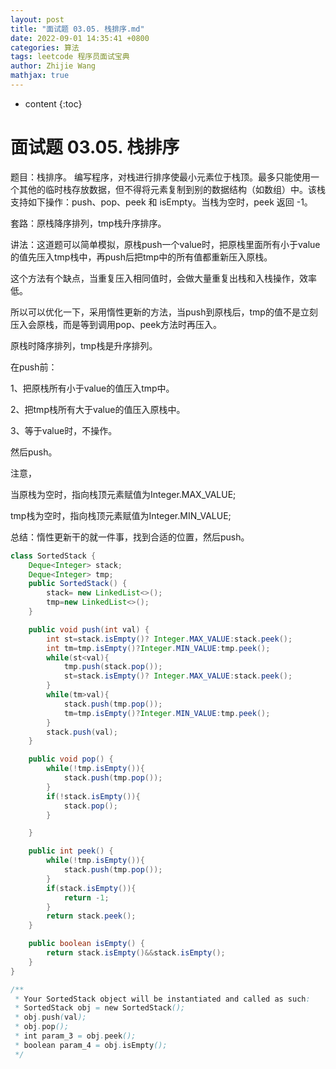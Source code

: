 ```yaml
---
layout: post
title: "面试题 03.05. 栈排序.md"
date: 2022-09-01 14:35:41 +0800
categories: 算法
tags: leetcode 程序员面试宝典
author: Zhijie Wang
mathjax: true
---
```



* content
{:toc}














# 面试题 03.05. 栈排序

题目：栈排序。 编写程序，对栈进行排序使最小元素位于栈顶。最多只能使用一个其他的临时栈存放数据，但不得将元素复制到别的数据结构（如数组）中。该栈支持如下操作：push、pop、peek 和 isEmpty。当栈为空时，peek 返回 -1。

套路：原栈降序排列，tmp栈升序排序。

讲法：这道题可以简单模拟，原栈push一个value时，把原栈里面所有小于value的值先压入tmp栈中，再push后把tmp中的所有值都重新压入原栈。

这个方法有个缺点，当重复压入相同值时，会做大量重复出栈和入栈操作，效率低。

所以可以优化一下，采用惰性更新的方法，当push到原栈后，tmp的值不是立刻压入会原栈，而是等到调用pop、peek方法时再压入。

原栈时降序排列，tmp栈是升序排列。

在push前：

1、把原栈所有小于value的值压入tmp中。

2、把tmp栈所有大于value的值压入原栈中。

3、等于value时，不操作。

然后push。

注意，

当原栈为空时，指向栈顶元素赋值为Integer.MAX_VALUE;

tmp栈为空时，指向栈顶元素赋值为Integer.MIN_VALUE;

总结：惰性更新干的就一件事，找到合适的位置，然后push。



```java
class SortedStack {
    Deque<Integer> stack;
    Deque<Integer> tmp;
    public SortedStack() {
        stack= new LinkedList<>();
        tmp=new LinkedList<>();
    }

    public void push(int val) {
        int st=stack.isEmpty()? Integer.MAX_VALUE:stack.peek();
        int tm=tmp.isEmpty()?Integer.MIN_VALUE:tmp.peek();
        while(st<val){
            tmp.push(stack.pop());
            st=stack.isEmpty()? Integer.MAX_VALUE:stack.peek();
        }
        while(tm>val){
            stack.push(tmp.pop());
            tm=tmp.isEmpty()?Integer.MIN_VALUE:tmp.peek();
        }
        stack.push(val);
    }

    public void pop() {
        while(!tmp.isEmpty()){
            stack.push(tmp.pop());
        }
        if(!stack.isEmpty()){
            stack.pop();
        }

    }

    public int peek() {
        while(!tmp.isEmpty()){
            stack.push(tmp.pop());
        }
        if(stack.isEmpty()){
            return -1;
        }
        return stack.peek();
    }

    public boolean isEmpty() {
        return stack.isEmpty()&&stack.isEmpty();
    }
}

/**
 * Your SortedStack object will be instantiated and called as such:
 * SortedStack obj = new SortedStack();
 * obj.push(val);
 * obj.pop();
 * int param_3 = obj.peek();
 * boolean param_4 = obj.isEmpty();
 */
```
